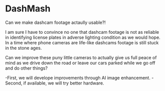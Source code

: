 # DashMash
Can we make dashcam footage actaully usable?!

I am sure I have to convince no one that dashcam footage is not as reliable in identifying license plates in adverse lighting condition as we would hope. In a time where phone cameras are life-like dashcams footage is still stuck in the stone ages.

Can we improve these puny little cameras to actually give us full peace of mind as we drive down the road or leave our cars parked while we go off and do other things?

-First, we will develope improvements through AI image enhancement.
-Second, if available, we will try better hardware.

